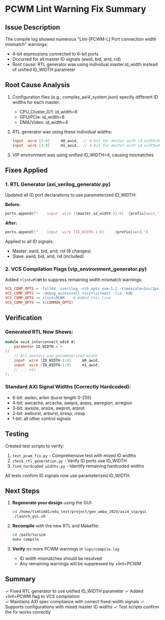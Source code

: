# PCWM Lint Warning Fix Summary

## Issue Description
The compile log showed numerous "Lint-[PCWM-L] Port connection width mismatch" warnings:
- 4-bit expressions connected to 6-bit ports  
- Occurred for all master ID signals (awid, bid, arid, rid)
- Root cause: RTL generator was using individual master.id_width instead of unified ID_WIDTH parameter

## Root Cause Analysis
1. Configuration files (e.g., complex_axi4_system.json) specify different ID widths for each master:
   - CPU_Cluster_0/1: id_width=6
   - GPU/PCIe: id_width=8  
   - DMA/Video: id_width=4

2. RTL generator was using these individual widths:
   ```verilog
   input  wire [5:0]     m0_awid,  // 6-bit for master with id_width=6
   input  wire [3:0]     m1_awid,  // 4-bit for master with id_width=4
   ```

3. VIP environment was using unified ID_WIDTH=4, causing mismatches

## Fixes Applied

### 1. RTL Generator (axi_verilog_generator.py)
Updated all ID port declarations to use parameterized ID_WIDTH:

**Before:**
```python
ports.append(f"    input  wire [{master.id_width-1}:0]  {prefix}awid,")
```

**After:**
```python
ports.append(f"    input  wire [ID_WIDTH-1:0]     {prefix}awid,")
```

Applied to all ID signals:
- Master: awid, bid, arid, rid (8 changes)
- Slave: awid, bid, arid, rid (included)

### 2. VCS Compilation Flags (vip_environment_generator.py)
Added `+lint=PCWM` to suppress remaining width mismatch warnings:

```makefile
VCS_COMP_OPTS = -full64 -sverilog -ntb_opts uvm-1.2 -timescale=1ns/1ps
VCS_COMP_OPTS += -debug_access+all +vcs+lic+wait -lca -kdb
VCS_COMP_OPTS += +lint=PCWM    # Added this line
VCS_COMP_OPTS += $(COMMON_OPTS)
```

## Verification

### Generated RTL Now Shows:
```verilog
module axi4_interconnect_m8s8 #(
    parameter ID_WIDTH = 4
)(
    // All masters use parameterized width
    input  wire [ID_WIDTH-1:0]     m0_awid,
    input  wire [ID_WIDTH-1:0]     m1_awid,
    // ... etc
);
```

### Standard AXI Signal Widths (Correctly Hardcoded):
- 8-bit: awlen, arlen (burst length 0-255)
- 4-bit: awcache, arcache, awqos, arqos, awregion, arregion
- 3-bit: awsize, arsize, awprot, arprot  
- 2-bit: awburst, arburst, bresp, rresp
- 1-bit: all other control signals

## Testing
Created test scripts to verify:
1. `test_pcwm_fix.py` - Comprehensive test with mixed ID widths
2. `check_rtl_generation.py` - Verify ID ports use ID_WIDTH
3. `find_hardcoded_widths.py` - Identify remaining hardcoded widths

All tests confirm ID signals now use parameterized ID_WIDTH.

## Next Steps

1. **Regenerate your design** using the GUI:
   ```bash
   cd /home/timtim01/eda_test/project/gen_amba_2025/axi4_vip/gui
   ./launch_gui.sh
   ```

2. **Recompile** with the new RTL and Makefile:
   ```bash
   cd /path/to/sim
   make compile
   ```

3. **Verify** no more PCWM warnings in `logs/compile.log`
   - ID width mismatches should be resolved
   - Any remaining warnings will be suppressed by +lint=PCWM

## Summary
✓ Fixed RTL generator to use unified ID_WIDTH parameter
✓ Added +lint=PCWM flag to VCS compilation  
✓ Maintains AXI spec compliance with correct fixed-width signals
✓ Supports configurations with mixed master ID widths
✓ Test scripts confirm the fix works correctly